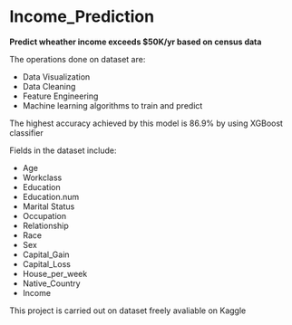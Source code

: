 # Income_Prediction
<b>Predict wheather income exceeds $50K/yr based on census data</b>

The operations done on dataset are:

* Data Visualization
* Data Cleaning
* Feature Engineering
* Machine learning algorithms to train and predict

The highest accuracy achieved by this model is 86.9% by using XGBoost classifier

Fields in the dataset include:

* Age
* Workclass
* Education
* Education.num
* Marital Status
* Occupation
* Relationship
* Race
* Sex
* Capital_Gain
* Capital_Loss
* House_per_week
* Native_Country
* Income

This project is carried out on dataset freely avaliable on Kaggle
